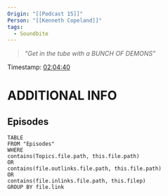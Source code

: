 ```yaml
---
Origin: "[[Podcast 15]]"
Person: "[[Kenneth Copeland]]"
tags:
  - Soundbite
---
```

> *"Get in the tube with a BUNCH OF DEMONS"*

Timestamp: [02:04:40](https://youtu.be/GSZYeL84t90?t=7480)

# ADDITIONAL INFO

## Episodes
``` dataview
TABLE
FROM "Episodes"
WHERE 
contains(Topics.file.path, this.file.path) 
OR 
contains(file.outlinks.file.path, this.file.path)
OR
contains(file.inlinks.file.path, this.filep)
GROUP BY file.link
```